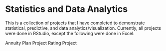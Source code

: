 # Statistics and Data Analytics

This is a collection of projects that I have completed to demonstrate statistical, predictive, and data analytics/visualization. Currently, all projects were done in RStudio, except the following were done in Excel: 

Annuity Plan Project
Rating Project
